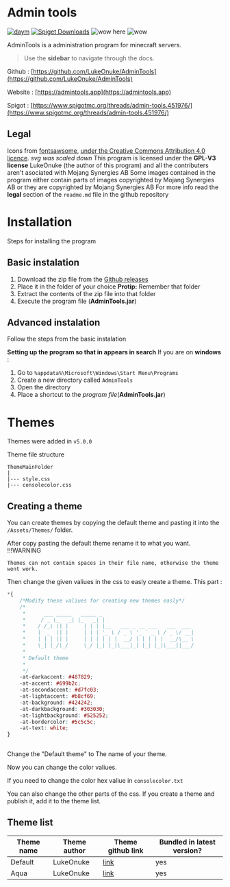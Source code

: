 # Admin tools
[![daym](https://img.shields.io/github/downloads/LukeOnuke/AdminTools/total)](https://github.com/LukeOnuke/AdminTools/releases) [![Spiget Downloads](https://img.shields.io/spiget/downloads/81484?label=spigot%20downloads)](https://www.spigotmc.org/resources/admin-tools.81484/) ![wow here](https://img.shields.io/github/license/LukeOnuke/AdminTools) ![wow](https://img.shields.io/github/v/release/LukeOnuke/AdminTools?include_prereleases)

AdminTools is a administration program for minecraft servers.
> Use the **sidebar** to navigate through the docs.

Github : [https://github.com/LukeOnuke/AdminTools](https://github.com/LukeOnuke/AdminTools)

Website : [https://admintools.app](https://admintools.app)

Spigot : [https://www.spigotmc.org/threads/admin-tools.451976/](https://www.spigotmc.org/threads/admin-tools.451976/)


## Legal
Icons from [fontsawsome](https://fontawesome.com/), [under the Creative Commons Attribution 4.0 licence](https://fontawesome.com/license). *svg was scaled down*
This program is licensed under the **GPL-V3 license**
LukeOnuke (the author of this program) and all the contributers aren't asociated with Mojang Synergies AB
Some images contained in the program either contain parts of images copyrighted by Mojang Synergies AB or they are copyrighted by Mojang Synergies AB
For more info read the **legal** section of the `readme.md` file in the github repository

#   Installation
Steps for installing the program

## Basic instalation
 1. Download the zip file from the [Github releases](https://github.com/LukeOnuke/AdminTools/releases/latest)
 2. Place it in the folder of your choice
		 **Protip:** Remember that folder
 3. Extract the contents of the zip file into that folder
 4. Execute the program file (**AdminTools.jar**)

## Advanced instalation
Follow the steps from the basic instalation

**Setting up the program so that in appears in search**
If you are on **windows** : 

 1. Go to `%appdata%\Microsoft\Windows\Start Menu\Programs`
 2. Create a new directory called `AdminTools`
 3. Open the directory
 4. Place a shortcut to the *program file*(**AdminTools.jar**)
 
 
 
# Themes
 Themes were added in `v5.0.0`
 
 Theme file structure
 ```
 ThemeMainFolder
 |
 |--- style.css
 |--- consolecolor.css
 ```
 
## Creating a theme
You can create themes by copying the default theme and pasting it into the `/Assets/Themes/` folder. 
 
After copy pasting the default theme rename it to what you want.
!!!WARNING
```
Themes can not contain spaces in their file name, otherwise the theme wont work.
```
 
Then change the given valiues in the css to easly create a theme. This part :
 
```css
*{
    /*Modify these valiues for creating new themes easly*/
    /*
     *      ___ _____   _____ _                              
     *     / _ \_   _| |_   _| |                             
     *    / /_\ \| |     | | | |__   ___ _ __ ___   ___  ___ 
     *    |  _  || |     | | | '_ \ / _ \ '_ ` _ \ / _ \/ __|
     *    | | | || |     | | | | | |  __/ | | | | |  __/\__ \
     *    \_| |_/\_/     \_/ |_| |_|\___|_| |_| |_|\___||___/
     *
     * Default theme
     *
     */
    -at-darkaccent: #487829;
    -at-accent: #699b2c;
    -at-secondaccent: #d7fc03; 
    -at-lightaccent: #b8cf69;
    -at-background: #424242;
    -at-darkbackground: #303030;
    -at-lightbackground: #525252;
    -at-bordercolor: #5c5c5c;
    -at-text: white;
}
 
```
Change the "Default theme" to The name of your theme.
 
Now you can change the color valiues.
 
If you need to change the color hex valiue in `consolecolor.txt`
 
You can also change the other parts of the css. If you create a theme and publish it, add it to the theme list.
 
## Theme list 
|Theme name| Theme author | Theme github link | Bundled in latest version? |
|--|--|--|--|
| Default | LukeOnuke | [link](https://github.com/LukeOnuke/AdminTools/tree/master/AdminTools/Assets/Themes/Default) | yes |
| Aqua | LukeOnuke | [link](https://github.com/LukeOnuke/AdminTools/tree/master/AdminTools/Assets/Themes/Aqua) | yes |